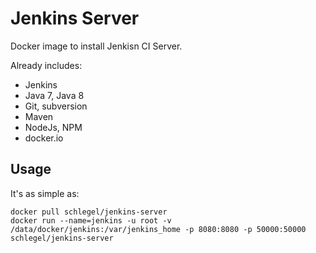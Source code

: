 # Jenkins Server

Docker image to install Jenkisn CI Server.

Already includes:

 - Jenkins
 - Java 7, Java 8
 - Git, subversion
 - Maven
 - NodeJs, NPM
 - docker.io

## Usage

It's as simple as:

```
docker pull schlegel/jenkins-server
docker run --name=jenkins -u root -v /data/docker/jenkins:/var/jenkins_home -p 8080:8080 -p 50000:50000 schlegel/jenkins-server
```
